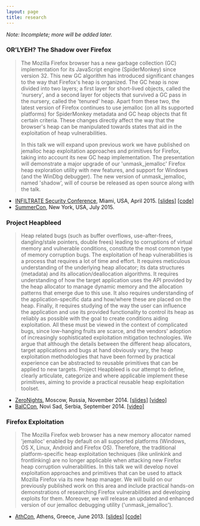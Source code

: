 ```yaml
---
layout: page
title: research
---
```


*Note: Incomplete; more will be added later.*

### OR’LYEH? The Shadow over Firefox

> The Mozilla Firefox browser has a new garbage collection (GC) implementation
> for its JavaScript engine (SpiderMonkey) since version 32. This new GC algorithm
> has introduced significant changes to the way that Firefox's heap is organized.
> The GC heap is now divided into two layers; a first layer for short-lived
> objects, called the 'nursery', and a second layer for objects that survived
> a GC pass in the nursery, called the 'tenured' heap. Apart from these two, the
> latest version of Firefox continues to use jemalloc (on all its supported platforms)
> for SpiderMonkey metadata and GC heap objects that fit certain criteria. These
> changes directly affect the way that the browser's heap can be manipulated towards
> states that aid in the exploitation of heap vulnerabilities.
>
> In this talk we will expand upon previous work we have published on jemalloc heap
> exploitation approaches and primitives for Firefox, taking into account its new
> GC heap implementation. The presentation will demonstrate a major upgrade of our
> 'unmask_jemalloc' Firefox heap exploration utility with new features, and support
> for Windows (and the WinDbg debugger). The new version of unmask_jemalloc, named
> 'shadow', will of course be released as open source along with the talk.

* [INFILTRATE Security
Conference](http://web.archive.org/web/20150315014310/http://www.infiltratecon.com/speakers.html#firefox),
Miami, USA, April 2015. [[slides]](https://speakerdeck.com/argp/orlyeh-the-shadow-over-firefox)
[[code]](https://github.com/CENSUS/shadow)
* [SummerCon](http://web.archive.org/web/20150919005103/http://www.summercon.org/presentations.html#firefox),
New York, USA, July 2015.

### Project Heapbleed

> Heap related bugs (such as buffer overflows, use-after-frees, dangling/stale
> pointers, double frees) leading to corruptions of virtual memory and vulnerable
> conditions, constitute the most common type of memory corruption bugs. The
> exploitation of heap vulnerabilities is a process that requires a lot of time and
> effort. It requires meticulous understanding of the underlying heap allocator; its
> data structures (metadata) and its allocation/deallocation algorithms. It requires
> understanding of how the target application uses the API provided by the heap
> allocator to manage dynamic memory and the allocation patterns that emerge due
> to this use. It also requires understanding of the application-specific data and
> how/where these are placed on the heap. Finally, it requires studying of the way
> the user can influence the application and use its provided functionality to
> control its heap as reliably as possible with the goal to create conditions aiding
> exploitation. All these must be viewed in the context of complicated bugs, since
> low-hanging fruits are scarce, and the vendors' adoption of increasingly
> sophisticated exploitation mitigation technologies. We argue that although the
> details between the different heap allocators, target applications and bugs at hand
> obviously vary, the heap exploitation methodologies that have been formed by
> practical experience can be abstracted to reusable primitives that can be applied
> to new targets. Project Heapbleed is our attempt to define, clearly articulate,
> categorize and where applicable implement these primitives, aiming to provide a
> practical reusable heap exploitation toolset.

* [ZeroNights](http://2014.zeronights.org/conference/agenda.html#patroklos),
Moscow, Russia, November 2014. [[slides]](https://speakerdeck.com/argp/project-heapbleed)
[[video]](https://www.youtube.com/watch?v=IAFqhzNgJgI)
* [BalCCon](https://2k14.balccon.org/index.php?title=Project_Heapbleed), Novi Sad,
Serbia, September 2014. [[video]](https://www.youtube.com/watch?v=-smvfojecvs)

### Firefox Exploitation

> The Mozilla Firefox web browser has a new memory allocator named 'jemalloc'
> enabled by default on all supported platforms (Windows, OS X, Linux, Android
> and Firefox OS). Therefore, the traditional platform-specific heap exploitation
> techniques (like unlinkink and frontlinking) are no longer applicable
> when attacking new Firefox heap corruption vulnerabilities. In this talk
> we will develop novel exploitation approaches and primitives that can be
> used to attack Mozilla Firefox via its new heap manager. We will build on
> our previously published work on this area and include practical hands-on
> demonstrations of researching Firefox vulnerabilities and developing
> exploits for them. Moreover, we will release an updated and enhanced version
> of our jemalloc debugging utility ('unmask_jemalloc').

* [AthCon](http://cc.thinkst.com/conference/view/656/), Athens, Greece, June 2013.
[[slides]](https://speakerdeck.com/argp/firefox-exploitation)
[[code]](https://github.com/argp/unmask_jemalloc)
